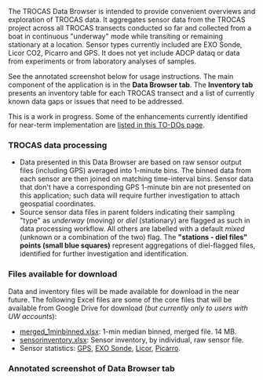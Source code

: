 The TROCAS Data Browser is intended to provide convenient overviews and exploration of TROCAS data. It aggregates sensor data from the TROCAS project across all TROCAS transects conducted so far and collected from a boat in continuous "underway" mode while transiting or remaining stationary at a location. Sensor types currently included are EXO Sonde, Licor CO2, Picarro and GPS. It does not yet include ADCP dataq or data from experiments or from laboratory analyses of samples.

See the annotated screenshot below for usage instructions. The main component of the application is in the **Data Browser tab**. The **Inventory tab** presents an inventory table for each TROCAS transect and a list of currently known data gaps or issues that need to be addressed.

This is a work in progress. Some of the enhancements currently identified for near-term implementation are 
<a href="https://github.com/amazon-riverbgc/trocas-herokuapp1/tree/master/docs/AppTODOs.md" target="_blank">listed in this TO-DOs page</a>.

### TROCAS data processing

- Data presented in this Data Browser are based on raw sensor output files (including GPS) averaged into 1-minute bins. The binned data from each sensor are then joined on matching time-interval bins. Sensor data that don't have a corresponding GPS 1-minute bin are not presented on this application; such data will require further investigation to attach geospatial coordinates.
- Source sensor data files in parent folders indicating their sampling "type" as *underway* (moving) or *diel* (stationary) are flagged as such in data processing workflow. All others are labelled with a default *mixed* (unknown or a combination of the two) flag. The **"stations - diel files" points (small blue squares)** represent aggregations of diel-flagged files, identified for further investigation and identification.

### Files available for download

Data and inventory files will be made available for download in the near future. 
The following Excel files are some of the core files that will be available from Google Drive for download (*but currently only to users with UW accounts*):

- [merged_1minbinned.xlsx](https://drive.google.com/open?id=1j3DU1ealqm-y1saOiZBvJFkGGHcVDYyA): 1-min median binned, merged file. 14 MB.
- [sensorinventory.xlsx](https://drive.google.com/open?id=10lrflq_yQgX--ZnoP4ovhDKaAoi-wDrK): Sensor inventory, by individual, raw sensor file.
- Sensor statistics: [GPS](https://drive.google.com/open?id=18hKJVenXlMchqmeC7EJiDe8wj8UMyWyI), [EXO Sonde](https://drive.google.com/open?id=14ZTD2Qk6CcT-kQMpodOIdbUzYGde4gM1), [Licor](https://drive.google.com/open?id=1KVJ3qwhaSgsUyPdKv5gBUAvTM8BqbtXN), [Picarro](https://drive.google.com/open?id=1m6ykuS1gF_wM_nfdg3W1WAh8hnaimrC5).

### Annotated screenshot of Data Browser tab
